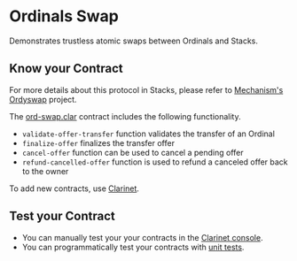 # Ordinals Swap

Demonstrates trustless atomic swaps between Ordinals and Stacks. 

## Know your Contract

For more details about this protocol in Stacks, please refer to [Mechanism's Ordyswap](https://github.com/mechanismHQ/ordyswap) project.

The [ord-swap.clar](/examples/ordyswap/contracts/ord-swap.clar) contract includes the following functionality.

+ `validate-offer-transfer` function validates the transfer of an Ordinal
+ `finalize-offer` finalizes the transfer offer
+ `cancel-offer` function can be used to cancel a pending offer
+ `refund-cancelled-offer` function is used to refund a canceled offer back to the owner

To add new contracts, use [Clarinet](https://docs.hiro.so/stacks/clarinet).

## Test your Contract

+ You can manually test your your contracts in the [Clarinet console](https://docs.hiro.so/clarinet/how-to-guides/how-to-test-contract#load-contracts-in-a-console).
+ You can programmatically test your contracts with [unit tests](https://docs.hiro.so/clarinet/how-to-guides/how-to-test-contract).


